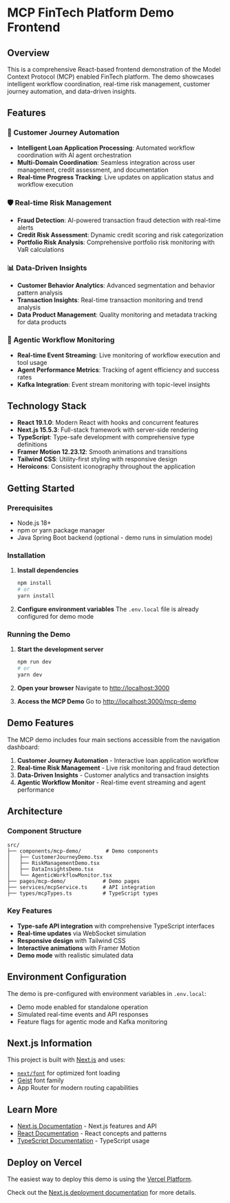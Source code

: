 # MCP FinTech Platform Demo Frontend

## Overview

This is a comprehensive React-based frontend demonstration of the Model Context Protocol (MCP) enabled FinTech platform. The demo showcases intelligent workflow coordination, real-time risk management, customer journey automation, and data-driven insights.

## Features

### 🔄 Customer Journey Automation
- **Intelligent Loan Application Processing**: Automated workflow coordination with AI agent orchestration
- **Multi-Domain Coordination**: Seamless integration across user management, credit assessment, and documentation
- **Real-time Progress Tracking**: Live updates on application status and workflow execution

### 🛡️ Real-time Risk Management
- **Fraud Detection**: AI-powered transaction fraud detection with real-time alerts
- **Credit Risk Assessment**: Dynamic credit scoring and risk categorization
- **Portfolio Risk Analysis**: Comprehensive portfolio risk monitoring with VaR calculations

### 📊 Data-Driven Insights
- **Customer Behavior Analytics**: Advanced segmentation and behavior pattern analysis
- **Transaction Insights**: Real-time transaction monitoring and trend analysis
- **Data Product Management**: Quality monitoring and metadata tracking for data products

### 🤖 Agentic Workflow Monitoring
- **Real-time Event Streaming**: Live monitoring of workflow execution and tool usage
- **Agent Performance Metrics**: Tracking of agent efficiency and success rates
- **Kafka Integration**: Event stream monitoring with topic-level insights

## Technology Stack

- **React 19.1.0**: Modern React with hooks and concurrent features
- **Next.js 15.5.3**: Full-stack framework with server-side rendering
- **TypeScript**: Type-safe development with comprehensive type definitions
- **Framer Motion 12.23.12**: Smooth animations and transitions
- **Tailwind CSS**: Utility-first styling with responsive design
- **Heroicons**: Consistent iconography throughout the application

## Getting Started

### Prerequisites

- Node.js 18+ 
- npm or yarn package manager
- Java Spring Boot backend (optional - demo runs in simulation mode)

### Installation

1. **Install dependencies**
   ```bash
   npm install
   # or
   yarn install
   ```

2. **Configure environment variables**
   The `.env.local` file is already configured for demo mode

### Running the Demo

1. **Start the development server**
   ```bash
   npm run dev
   # or
   yarn dev
   ```

2. **Open your browser**
   Navigate to [http://localhost:3000](http://localhost:3000)

3. **Access the MCP Demo**
   Go to [http://localhost:3000/mcp-demo](http://localhost:3000/mcp-demo)

## Demo Features

The MCP demo includes four main sections accessible from the navigation dashboard:

1. **Customer Journey Automation** - Interactive loan application workflow
2. **Real-time Risk Management** - Live risk monitoring and fraud detection
3. **Data-Driven Insights** - Customer analytics and transaction insights
4. **Agentic Workflow Monitor** - Real-time event streaming and agent performance

## Architecture

### Component Structure
```
src/
├── components/mcp-demo/        # Demo components
│   ├── CustomerJourneyDemo.tsx
│   ├── RiskManagementDemo.tsx
│   ├── DataInsightsDemo.tsx
│   └── AgenticWorkflowMonitor.tsx
├── pages/mcp-demo/            # Demo pages
├── services/mcpService.ts     # API integration
├── types/mcpTypes.ts          # TypeScript types
```

### Key Features
- **Type-safe API integration** with comprehensive TypeScript interfaces
- **Real-time updates** via WebSocket simulation
- **Responsive design** with Tailwind CSS
- **Interactive animations** with Framer Motion
- **Demo mode** with realistic simulated data

## Environment Configuration

The demo is pre-configured with environment variables in `.env.local`:
- Demo mode enabled for standalone operation
- Simulated real-time events and API responses
- Feature flags for agentic mode and Kafka monitoring

## Next.js Information

This project is built with [Next.js](https://nextjs.org) and uses:
- [`next/font`](https://nextjs.org/docs/app/building-your-application/optimizing/fonts) for optimized font loading
- [Geist](https://vercel.com/font) font family
- App Router for modern routing capabilities

## Learn More

- [Next.js Documentation](https://nextjs.org/docs) - Next.js features and API
- [React Documentation](https://react.dev) - React concepts and patterns
- [TypeScript Documentation](https://www.typescriptlang.org/docs) - TypeScript usage

## Deploy on Vercel

The easiest way to deploy this demo is using the [Vercel Platform](https://vercel.com/new?utm_medium=default-template&filter=next.js&utm_source=create-next-app&utm_campaign=create-next-app-readme).

Check out the [Next.js deployment documentation](https://nextjs.org/docs/app/building-your-application/deploying) for more details.
